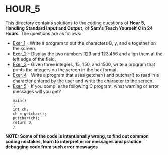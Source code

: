 # HOUR_5
This directory contains solutions to the coding questions of **Hour 5, Handling Standard Input and Output**, of **Sam's Teach Yourself C in 24 Hours**. The questions are as follows:

- [Exer_1](hr5ex1.c) - Write a program to put the characters B, y, and e together on the screen.
- [Exer_2](hr5ex2.c) - Display the two numbers 123 and 123.456 and align them at the left edge of the field.
- [Exer_3](hr5ex3.c) - Given three integers, 15, 150, and 1500, write a program that prints the integers on the screen in the hex format.
- [Exer_4](hr5ex4.c) - Write a program that uses getchar() and putchar() to read in a character entered by the user and write the character to the screen.
- [Exer_5](hr5ex5.c) - If you compile the following C program, what warning or error messages will you get?
	```
	main()
	{
	int ch;
	ch = getchar();
	putchar(ch);
	return 0;
	}
	```
	
**NOTE: Some of the code is intentionally wrong, to find out common coding mistakes, learn to interpret error messages and practice debugging code from such error messages**
